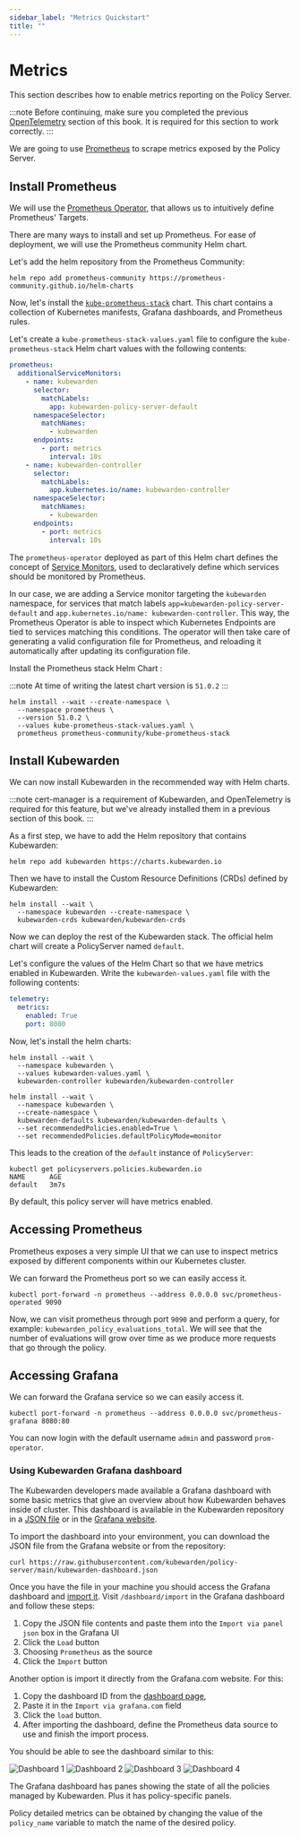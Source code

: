 ```yaml
---
sidebar_label: "Metrics Quickstart"
title: ""
---
```


# Metrics

This section describes how to enable metrics reporting on the Policy Server.

:::note
Before continuing, make sure you completed the previous
[OpenTelemetry](../opentelemetry/01-quickstart.md#install-opentelemetry) section of this book. It
is required for this section to work correctly.
:::

We are going to use [Prometheus](https://prometheus.io/) to scrape metrics exposed by the Policy
Server.

## Install Prometheus

We will use the [Prometheus Operator](https://github.com/prometheus-operator/prometheus-operator),
that allows us to intuitively define Prometheus' Targets.

There are many ways to install and set up Prometheus. For ease of deployment, we will use the
Prometheus community Helm chart.

Let's add the helm repository from the Prometheus Community:

```console
helm repo add prometheus-community https://prometheus-community.github.io/helm-charts
```

Now, let's install the
[`kube-prometheus-stack`](https://github.com/prometheus-community/helm-charts/tree/main/charts/kube-prometheus-stack)
chart. This chart contains a collection of Kubernetes manifests, Grafana dashboards, and Prometheus
rules.

Let's create a `kube-prometheus-stack-values.yaml` file to configure the `kube-prometheus-stack`
Helm chart values with the following contents:

```yaml
prometheus:
  additionalServiceMonitors:
    - name: kubewarden
      selector:
        matchLabels:
          app: kubewarden-policy-server-default
      namespaceSelector:
        matchNames:
          - kubewarden
      endpoints:
        - port: metrics
          interval: 10s
    - name: kubewarden-controller
      selector:
        matchLabels:
          app.kubernetes.io/name: kubewarden-controller
      namespaceSelector:
        matchNames:
          - kubewarden
      endpoints:
        - port: metrics
          interval: 10s
```

The `prometheus-operator` deployed as part of this Helm chart defines the concept of [Service
Monitors](https://github.com/prometheus-operator/prometheus-operator/blob/master/Documentation/design.md#servicemonitor),
used to declaratively define which services should be monitored by Prometheus.

In our case, we are adding a Service monitor targeting the `kubewarden` namespace, for services that
match labels `app=kubewarden-policy-server-default` and `app.kubernetes.io/name: kubewarden-controller`.
This way, the Prometheus Operator is able to inspect which Kubernetes Endpoints are tied to services matching this conditions.
The operator will then take care of generating a valid configuration file for Prometheus, and reloading it
automatically after updating its configuration file.

Install the Prometheus stack Helm Chart :

:::note
At time of writing the latest chart version is `51.0.2`
:::

```console
helm install --wait --create-namespace \
  --namespace prometheus \
  --version 51.0.2 \
  --values kube-prometheus-stack-values.yaml \
  prometheus prometheus-community/kube-prometheus-stack
```

## Install Kubewarden

We can now install Kubewarden in the recommended way with Helm charts.

:::note
cert-manager is a requirement of Kubewarden, and OpenTelemetry is required for this
feature, but we've already installed them in a previous section of this book.
:::

As a first step, we have to add the Helm repository that contains Kubewarden:

```console
helm repo add kubewarden https://charts.kubewarden.io
```

Then we have to install the Custom Resource Definitions (CRDs) defined by
Kubewarden:

```console
helm install --wait \
  --namespace kubewarden --create-namespace \
  kubewarden-crds kubewarden/kubewarden-crds
```

Now we can deploy the rest of the Kubewarden stack. The official helm
chart will create a PolicyServer named `default`.

Let's configure the values of the Helm Chart so that we have metrics enabled
in Kubewarden. Write the `kubewarden-values.yaml` file with the following contents:

```yaml
telemetry:
  metrics:
    enabled: True
    port: 8080
```

Now, let's install the helm charts:

```console
helm install --wait \
  --namespace kubewarden \
  --values kubewarden-values.yaml \
  kubewarden-controller kubewarden/kubewarden-controller

helm install --wait \
  --namespace kubewarden \
  --create-namespace \
  kubewarden-defaults kubewarden/kubewarden-defaults \
  --set recommendedPolicies.enabled=True \
  --set recommendedPolicies.defaultPolicyMode=monitor
```

This leads to the creation of the `default` instance of `PolicyServer`:

```console
kubectl get policyservers.policies.kubewarden.io
NAME      AGE
default   3m7s
```

By default, this policy server will have metrics enabled.

## Accessing Prometheus

Prometheus exposes a very simple UI that we can use to inspect metrics exposed by different
components within our Kubernetes cluster.

We can forward the Prometheus port so we can easily access it.

```console
kubectl port-forward -n prometheus --address 0.0.0.0 svc/prometheus-operated 9090
```

Now, we can visit prometheus through port `9090` and perform a query, for example:
`kubewarden_policy_evaluations_total`. We will see that the number of evaluations will grow over
time as we produce more requests that go through the policy.

## Accessing Grafana

We can forward the Grafana service so we can easily access it.

```console
kubectl port-forward -n prometheus --address 0.0.0.0 svc/prometheus-grafana 8080:80
```

You can now login with the default username `admin` and password `prom-operator`.

### Using Kubewarden Grafana dashboard

The Kubewarden developers made available a Grafana dashboard with some basic metrics
that give an overview about how Kubewarden behaves inside of cluster. This dashboard
is available in the Kubewarden repository in a [JSON file](https://raw.githubusercontent.com/kubewarden/policy-server/main/kubewarden-dashboard.json)
or in the [Grafana website](https://grafana.com/grafana/dashboards/15314).

To import the dashboard into your environment, you can download the JSON file
from the Grafana website or from the repository:

```console
curl https://raw.githubusercontent.com/kubewarden/policy-server/main/kubewarden-dashboard.json
```

Once you have the file in your machine you should access the Grafana dashboard and
[import it](https://grafana.com/docs/grafana/latest/dashboards/export-import/#import-dashboard).
Visit `/dashboard/import` in the Grafana dashboard and follow these steps:

1. Copy the JSON file contents and paste them into the `Import via panel json` box in the Grafana UI
2. Click the `Load` button
3. Choosing `Prometheus` as the source
4. Click the `Import` button

Another option is import it directly from the Grafana.com website. For this:

1. Copy the dashboard ID from the [dashboard page](https://grafana.com/grafana/dashboards/15314),
2. Paste it in the `Import via grafana.com` field
3. Click the `load` button.
4. After importing the dashboard, define the Prometheus data source to use and finish
   the import process.

You should be able to see the dashboard similar to this:

![Dashboard 1](/img/grafana_dashboard_1.png)
![Dashboard 2](/img/grafana_dashboard_2.png)
![Dashboard 3](/img/grafana_dashboard_3.png)
![Dashboard 4](/img/grafana_dashboard_4.png)

The Grafana dashboard has panes showing the state of all
the policies managed by Kubewarden. Plus it has policy-specific panels.

Policy detailed metrics can be obtained by changing the value of the `policy_name`
variable to match the name of the desired policy.
